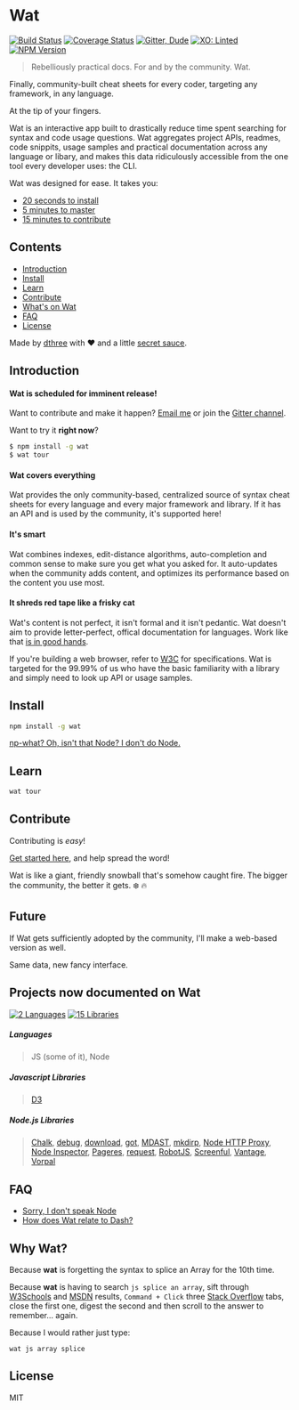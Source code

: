 # Wat

[![Build Status](https://travis-ci.org/dthree/wat.svg)](https://travis-ci.org/dthree/wat) 
[![Coverage Status](https://coveralls.io/repos/dthree/wat/badge.svg?branch=master&service=github)](https://coveralls.io/github/dthree/wat?branch=master)
[![Gitter, Dude](https://img.shields.io/badge/gitter-join%20chat-brightgreen.svg)](https://gitter.im/dthree/wat?utm_source=badge&utm_medium=badge&utm_campaign=pr-badge) 
[![XO: Linted](https://img.shields.io/badge/xo-linted-blue.svg)](https://github.com/sindresorhus/xo)
[![NPM Version](https://img.shields.io/npm/v/wat.svg)](https://www.npmjs.com/package/wat)

> Rebelliously practical docs. For and by the community. Wat.

Finally, community-built cheat sheets for every coder, targeting any framework, in any language. 

At the tip of your fingers.

Wat is an interactive app built to drastically reduce time spent searching for syntax and code usage questions. Wat aggregates project APIs, readmes, code snippits, usage samples and practical documentation across any language or libary, and makes this data ridiculously accessible from the one tool every developer uses: the CLI.

Wat was designed for ease. It takes you:

- [20 seconds to install](#install)
- [5 minutes to master](#learn)
- [15 minutes to contribute](#contribute)

## Contents

- [Introduction](#introduction)
- [Install](#install)
- [Learn](#learn)
- [Contribute](#contribute)
- [What's on Wat](#projects-now-documented-on-wat)
- [FAQ](#faq)
- [License](#license)

Made by [dthree](https://github.com/dthree) with :heart: and a little [secret sauce](https://github.com/dthree/vorpal).

## Introduction

#### Wat is scheduled for imminent release!

Want to contribute and make it happen? [Email me](mailto:threedeecee@gmail.com) or join the [Gitter channel](https://gitter.im/dthree/wat?utm_source=badge&utm_medium=badge&utm_campaign=pr-badge).

Want to try it **right now**?

```bash
$ npm install -g wat
$ wat tour
```

#### Wat covers everything

Wat provides the only community-based, centralized source of syntax cheat sheets for every language and every major framework and library. If it has an API and is used by the community, it's supported here!

#### It's smart

Wat combines indexes, edit-distance algorithms, auto-completion and common sense to make sure you get what you asked for. It auto-updates when the community adds content, and optimizes its performance based on the content you use most.

#### It shreds red tape like a frisky cat

Wat's content is not perfect, it isn't formal and it isn't pedantic. Wat doesn't aim to provide letter-perfect, offical documentation for languages. Work like that [is in good hands](https://developer.mozilla.org/en-US/).

If you're building a web browser, refer to [W3C](http://www.w3.org/) for specifications. Wat is targeted for the 99.99% of us who have the basic familiarity with a library and simply need to look up API or usage samples.

## Install

```bash
npm install -g wat
```
[np-what? Oh, isn't that Node? I don't do Node.](https://github.com/dthree/wat/wiki/FAQ#sorry-i-dont-speak-node)

## Learn

```bash
wat tour
```
## Contribute

Contributing is *easy*!

[Get started here](https://github.com/dthree/wat/wiki/Docs-|-101), and help spread the word! 

Wat is like a giant, friendly snowball that's somehow caught fire. The bigger the community, the better it gets. :snowflake: :fire:

## Future

If Wat gets sufficiently adopted by the community, I'll make a web-based version as well.

Same data, new fancy interface.

## Projects now documented on Wat

[![2 Languages](https://img.shields.io/badge/languages-2-brightgreen.svg)](#)
[![15 Libraries](https://img.shields.io/badge/libraries-15-blue.svg)](#)

##### Languages

> JS (some of it), Node

##### Javascript Libraries

> [D3](https://github.com/mbostock/d3)

##### Node.js Libraries

> [Chalk](https://github.com/chalk/chalk), [debug](https://github.com/visionmedia/debug), [download](https://github.com/kevva/download), [got](https://github.com/sindresorhus/got), [MDAST](https://github.com/wooorm/mdast), [mkdirp](https://github.com/substack/node-mkdirp), [Node HTTP Proxy](https://github.com/nodejitsu/node-http-proxy), [Node Inspector](https://github.com/node-inspector/node-inspector), [Pageres](https://github.com/sindresorhus/pageres), [request](https://github.com/request/request), [RobotJS](https://github.com/octalmage/robotjs), [Screenful](https://github.com/sindresorhus/screenful), [Vantage](https://github.com/dthree/vantage), [Vorpal](https://github.com/dthree/vorpal)

## FAQ

- [Sorry, I don't speak Node](https://github.com/dthree/wat/wiki/FAQ#sorry-i-dont-speak-node)
- [How does Wat relate to Dash?](https://github.com/dthree/wat/wiki/FAQ#how-does-wat-relate-to-dash)

## Why Wat?

Because **wat** is forgetting the syntax to splice an Array for the 10th time.

Because **wat** is having to search `js splice an array`, sift through [W3Schools](http://www.w3fools.com/) and [MSDN](https://msdn.microsoft.com/en-US/) results, `Command + Click` three [Stack Overflow](http://stackoverflow.com/) tabs, close the first one, digest the second and then scroll to the answer to remember... again.

Because I would rather just type:

`wat js array splice`

## License

MIT
